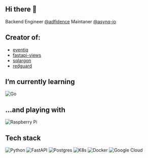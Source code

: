 ## Hi there 👋

Backend Engineer [@adfidence](https://github.com/adfidence)
Maintaner [@asynq-io](https://github.com/asynq-io)

## Creator of:

- [eventiq](https://github.com/asynq-io/eventiq)
- [fastapi-views](https://github.com/asynq-io/fastapi-views)
- [sqlargon](https://github.com/asynq-io/sqlargon)
- [redguard](https://github.com/asynq-io/redguard)

## I’m currently learning
![Go](https://img.shields.io/badge/go-%2300ADD8.svg?style=for-the-badge&logo=go&logoColor=white)

## ...and playing with
![Raspberry Pi](https://img.shields.io/badge/-RaspberryPi-C51A4A?style=for-the-badge&logo=Raspberry-Pi)

## Tech stack
![Python](https://img.shields.io/badge/python-3670A0?style=for-the-badge&logo=python&logoColor=ffdd54)
![FastAPI](https://img.shields.io/badge/FastAPI-005571?style=for-the-badge&logo=fastapi)
![Postgres](https://img.shields.io/badge/postgres-%23316192.svg?style=for-the-badge&logo=postgresql&logoColor=white) 
![K8s](https://img.shields.io/badge/kubernetes-%23326ce5.svg?style=for-the-badge&logo=kubernetes&logoColor=white) 
![Docker](https://img.shields.io/badge/docker-%23326ce5.svg?style=for-the-badge&logo=docker&logoColor=white)
![Google Cloud](https://img.shields.io/badge/GoogleCloud-%234285F4.svg?style=for-the-badge&logo=google-cloud&logoColor=white)
